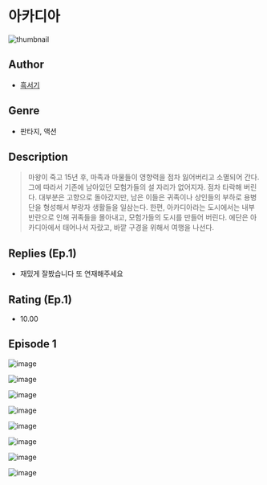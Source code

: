 # 아카디아
![thumbnail](https://image-comic.pstatic.net/user_contents_data/challenge_comic/2023/05/23/356665/upload_3473226605935407153_480x623.jpeg)

## Author
- [흑서기](https://comic.naver.com/artistTitle?id=356665)

## Genre
- 판타지, 액션

## Description
> 마왕이 죽고 15년 후, 마족과 마물들이 영향력을 점차 잃어버리고 소멸되어 간다. 그에 따라서 기존에 남아있던 모험가들의 설 자리가 없어지자. 점차 타락해 버린다. 대부분은 고향으로 돌아갔지만, 남은 이들은 귀족이나 상인들의 부하로 용병단을 형성해서 부랑자 생활들을 일삼는다. 한편, 아카디아라는 도시에서는 내부 반란으로 인해 귀족들을 몰아내고, 모험가들의 도시를 만들어 버린다. 에단은 아카디아에서 태어나서 자랐고, 바깥 구경을 위해서 여행을 나선다.

## Replies (Ep.1)
- 재밌게 잘봤습니다 또 연재해주세요

## Rating (Ep.1)
- 10.00

## Episode 1
![image](https://image-comic.pstatic.net/user_contents_data/challenge_comic/2023/05/23/356665/upload_3617910245734048569.jpeg)

![image](https://image-comic.pstatic.net/user_contents_data/challenge_comic/2023/05/23/356665/upload_3977912348017451577.jpeg)

![image](https://image-comic.pstatic.net/user_contents_data/challenge_comic/2023/05/23/356665/upload_7147267791188602981.jpeg)

![image](https://image-comic.pstatic.net/user_contents_data/challenge_comic/2023/05/23/356665/upload_7003160338429994296.jpeg)

![image](https://image-comic.pstatic.net/user_contents_data/challenge_comic/2023/05/23/356665/upload_3991934441284002403.jpeg)

![image](https://image-comic.pstatic.net/user_contents_data/challenge_comic/2023/05/23/356665/upload_3617064729982809910.jpeg)

![image](https://image-comic.pstatic.net/user_contents_data/challenge_comic/2023/05/23/356665/upload_7004335888899848547.jpeg)

![image](https://image-comic.pstatic.net/user_contents_data/challenge_comic/2023/05/23/356665/upload_3834589902677291321.jpeg)
